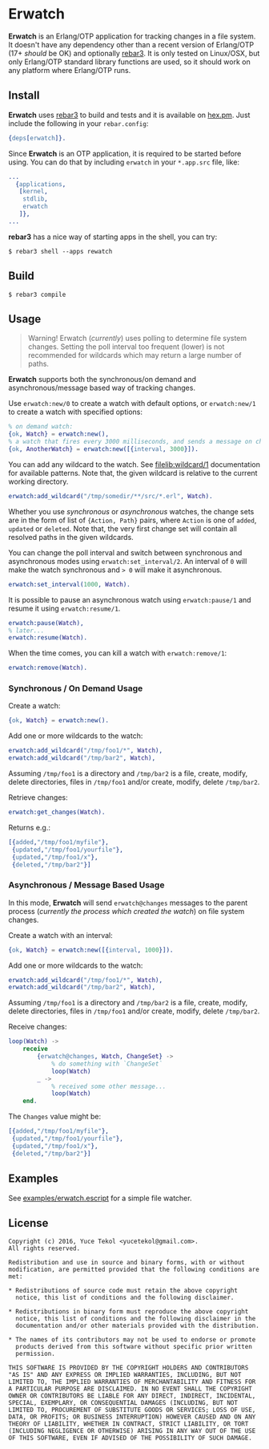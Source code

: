 # Erwatch

**Erwatch** is an Erlang/OTP application for tracking changes in
a file system. It doesn't have any dependency other than a recent version of
Erlang/OTP (17+ *should* be OK) and optionally [rebar3](http://www.rebar3.org/).
It is only tested on Linux/OSX, but only Erlang/OTP standard library functions
are used, so it should work on any platform where Erlang/OTP runs.

## Install

**Erwatch** uses [rebar3](http://www.rebar3.org/) to build and tests and
it is available on [hex.pm](https://hex.pm/). Just include the following
in your `rebar.config`:

```erlang
{deps[erwatch]}.
```

Since **Erwatch** is an OTP application, it is required to be started before
using. You can do that by including `erwatch` in your `*.app.src` file, like:

```erlang
...
  {applications,
   [kernel,
    stdlib,
    erwatch
   ]},
...
```

**rebar3** has a nice way of starting apps in the shell, you can try:

    $ rebar3 shell --apps rewatch


## Build

    $ rebar3 compile

## Usage

> Warning!
> Erwatch (*currently*) uses polling to determine file system changes.
> Setting the poll interval too frequent (lower) is not recommended
> for wildcards which may return a large number of paths.

**Erwatch** supports both the synchronous/on demand and asynchronous/message based way
of tracking changes.

Use `erwatch:new/0` to create a watch with default options, or `erwatch:new/1`
to create a watch with specified options:

```erlang
% on demand watch:
{ok, Watch} = erwatch:new(),
% a watch that fires every 3000 milliseconds, and sends a message on changes
{ok, AnotherWatch} = erwatch:new([{interval, 3000}]).
```

You can add any wildcard to the watch. See
[filelib:wildcard/1](http://erlang.org/doc/man/filelib.html#wildcard-1)
documentation for available patterns. Note that, the given wildcard is
relative to the current working directory.

```erlang
erwatch:add_wildcard("/tmp/somedir/**/src/*.erl", Watch).
```

Whether you use *synchronous* or *asynchronous* watches, the change sets are
in the form of list of `{Action, Path}` pairs, where `Action` is one of
`added`, `updated` or `deleted`. Note that, the very first change set will
contain all resolved paths in the given wildcards.

You can change the poll interval and switch between synchronous
and asynchronous modes using `erwatch:set_interval/2`. An interval of
`0` will make the watch synchronous and `> 0` will make it asynchronous.

```erlang
erwatch:set_interval(1000, Watch).
```

It is possible to pause an asynchronous watch using `erwatch:pause/1` and
resume it using `erwatch:resume/1`.

```erlang
erwatch:pause(Watch),
% later...
erwatch:resume(Watch).
```
When the time comes, you can kill a watch with `erwatch:remove/1`:

```erlang
erwatch:remove(Watch).
```

### Synchronous / On Demand Usage

Create a watch:

```erlang
{ok, Watch} = erwatch:new().
```
Add one or more wildcards to the watch:

```erlang
erwatch:add_wildcard("/tmp/foo1/*", Watch),
erwatch:add_wildcard("/tmp/bar2", Watch),
```

Assuming `/tmp/foo1` is a directory and `/tmp/bar2` is a file,
create, modify, delete directories, files in `/tmp/foo1` and/or
create, modify, delete `/tmp/bar2`.

Retrieve changes:

```erlang
erwatch:get_changes(Watch).
```

Returns e.g.:

```erlang
[{added,"/tmp/foo1/myfile"},
 {updated,"/tmp/foo1/yourfile"},
 {updated,"/tmp/foo1/x"},
 {deleted,"/tmp/bar2"}]
```

### Asynchronous / Message Based Usage

In this mode, **Erwatch** will send `erwatch@changes` messages to the
parent process (*currently the process which created the watch*) on
file system changes.

Create a watch with an interval:

```erlang
{ok, Watch} = erwatch:new([{interval, 1000}]).
```
Add one or more wildcards to the watch:

```erlang
erwatch:add_wildcard("/tmp/foo1/*", Watch),
erwatch:add_wildcard("/tmp/bar2", Watch),
```

Assuming `/tmp/foo1` is a directory and `/tmp/bar2` is a file,
create, modify, delete directories, files in `/tmp/foo1` and/or
create, modify, delete `/tmp/bar2`.

Receive changes:

```erlang
loop(Watch) ->
    receive
        {erwatch@changes, Watch, ChangeSet} ->
            % do something with `ChangeSet`
            loop(Watch)
        _ ->
            % received some other message...
            loop(Watch)
    end.
```
The `Changes` value might be:

```erlang
[{added,"/tmp/foo1/myfile"},
 {updated,"/tmp/foo1/yourfile"},
 {updated,"/tmp/foo1/x"},
 {deleted,"/tmp/bar2"}]
```

## Examples

See [examples/erwatch.escript](https://github.com/yuce/erwatch/blob/master/examples/watch.escript)
for a simple file watcher.

## License

```
Copyright (c) 2016, Yuce Tekol <yucetekol@gmail.com>.
All rights reserved.

Redistribution and use in source and binary forms, with or without
modification, are permitted provided that the following conditions are
met:

* Redistributions of source code must retain the above copyright
  notice, this list of conditions and the following disclaimer.

* Redistributions in binary form must reproduce the above copyright
  notice, this list of conditions and the following disclaimer in the
  documentation and/or other materials provided with the distribution.

* The names of its contributors may not be used to endorse or promote
  products derived from this software without specific prior written
  permission.

THIS SOFTWARE IS PROVIDED BY THE COPYRIGHT HOLDERS AND CONTRIBUTORS
"AS IS" AND ANY EXPRESS OR IMPLIED WARRANTIES, INCLUDING, BUT NOT
LIMITED TO, THE IMPLIED WARRANTIES OF MERCHANTABILITY AND FITNESS FOR
A PARTICULAR PURPOSE ARE DISCLAIMED. IN NO EVENT SHALL THE COPYRIGHT
OWNER OR CONTRIBUTORS BE LIABLE FOR ANY DIRECT, INDIRECT, INCIDENTAL,
SPECIAL, EXEMPLARY, OR CONSEQUENTIAL DAMAGES (INCLUDING, BUT NOT
LIMITED TO, PROCUREMENT OF SUBSTITUTE GOODS OR SERVICES; LOSS OF USE,
DATA, OR PROFITS; OR BUSINESS INTERRUPTION) HOWEVER CAUSED AND ON ANY
THEORY OF LIABILITY, WHETHER IN CONTRACT, STRICT LIABILITY, OR TORT
(INCLUDING NEGLIGENCE OR OTHERWISE) ARISING IN ANY WAY OUT OF THE USE
OF THIS SOFTWARE, EVEN IF ADVISED OF THE POSSIBILITY OF SUCH DAMAGE.
```